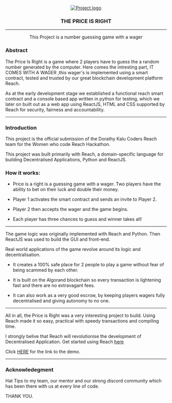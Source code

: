 <p align="center">
  <a href="" rel="noopener">
 <img src="https://docs.reach.sh/assets/logo.png" alt="Project logo"></a>
</p>
<h3 align="center">THE PRICE IS RIGHT</h3>

<div align="center">


</div>

---

<p align="center"> This Project is a number guessing game with a wager 
    <br> 
</p>

### Abstract

<p align="jusified">The Price Is Right is a game where 2 players have to guess the a random number generated by the computer. Here comes the intresting 
part, IT COMES WITH A WAGER ,this wager's is implemented using a smart contract, tested and trusted by our great blockchain development platform Reach. 
  
As at the early development stage we established a functional reach smart contract and a console based app written in python for testing, which we later on built out as a web app using ReactJS, HTML and CSS supported by Reach for security, fairness and accountability. </p>
  
-----------------------------------

 ### Introduction
  
<p align="jusified">This project is the official submission of the Dorathy Kalu Coders Reach team for the Women who code Reach Hackathon. 

This project was built primarily with Reach, a domain-specific language for building Decentralised Applications, Python and ReactJS.</p>
  


### How it works:

- Price is a right is a guessing game with a wager. Two players have the ability to bet on their luck and double their money. 

- Player 1 activates the smart contract and sends an invite to Player 2. 

- Player 2 then accepts the wager and the game begins. 

- Each player has three chances to guess and winner takes all! 

--------------------------------------
The game logic was originally implemented with Reach and Python. 
Then ReactJS was used to build the GUI and front-end. 

Real world applications of the game revolve around its logic and decentralisation. 

- It creates a 100% safe place for 2 people to play a game without fear of being scammed by each other. 

- It is built on the Algorand blockchain so every transaction is lightening fast and there are no extravagant fees. 

- It can also work as a very good escrow, by keeping players wagers fully decentralised and giving autonomy to no one.

--------------------------------

All in all, the Price is Right was a very interesting project to build. Using Reach made it so easy, practical with speedy transactions and compiling time. 

I strongly belive that Reach will revolutionise the development of Decentralised Application. 
Get started using Reach [here](https://docs.reach.sh/tut/)

Click [HERE](https://the-price-is-right.netlify.app) for the link to the demo.

-------------------------------

### Acknowledegment
<p align="left">Hat Tips to my team, our mentor and our strong discord community which has been there with us at every line of code.<p>
THANK YOU.
